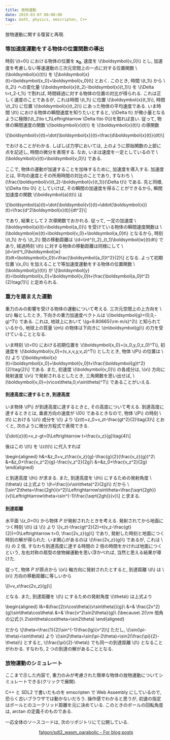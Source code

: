 ```yaml
---
title: 放物運動
date: 2019-03-07 00:00:00
tags: math, physics, emscripten, C++
---
```


放物運動に関する復習と再現.

### 等加速度運動をする物体の位置関数の導出

時刻 \\(t=0\\) における物体の位置を $\boldsymbol{x_0}$, 速度を \\(\boldsymbol{v_0}\\)
とし, 加速度を考慮しない等速運動の三次元空間上の一点に対する位置関数 \\(\boldsymbol{x}(t)\\) を
\\[\boldsymbol{x}(t)=\boldsymbol{x_0}+\boldsymbol{v_0}t\\] とおく.
このとき, 時間 \\(t_1\\) から \\(t_2\\) への変化量 \\(\boldsymbol{x}(t_2)-\boldsymbol{x}(t_1)\\) を \\(\Delta t=t_2-t_1\\) で割れば,
時間経過に対する物体の位置の対比が得られる.
これは正しく速度のことであるが, これは時間 \\(t_1\\) に位置 \\(\boldsymbol{x}(t_1)\\), 時間 \\(t_2\\) に位置 \\(\boldsymbol{x}(t_2)\\)
にあった物体の平均速度である. 
いま時間 \\(t\\) における物体の瞬間速度を知りたいとすると, \\(\Delta t\\) が微小量となるように極限(\\(t_2\to t_1\Leftrightarrow \Delta t\to 0\\))を取れば良い.
従って, 物体の瞬間速度の関数 \\(\boldsymbol{v}(t)\\) を \\(\boldsymbol{x}(t)\\) の導関数 

\\[\boldsymbol{v}(t)=\dot{\boldsymbol{x}}(t)=\frac{d\boldsymbol{x}(t)}{dt}\\]

でおけることがわかる.
しばしば力学においては, 上のように原始関数の上部に点を記述し, 時間の微分を表現する.
なお, いまは速度を一定としているので \\(\boldsymbol{v}(t)=\boldsymbol{v_0}\\) である.

ここで, 物体の運動が加速することを加味するために, 加速度を導入する.
加速度とは, 平均の速度とその所用時間の対比のことであり, 
すなわち \\(\frac{\boldsymbol{v}(t_2)-\boldsymbol{v}(t_1)}{\Delta t}\\) である.
先と同様, \\(\Delta t\to 0\\) としていけば, その瞬間の加速度を得ることができるから, 
瞬間加速度の関数 \\(\boldsymbol{a}(t)\\) は

\\[\boldsymbol{a}(t)=\dot{\boldsymbol{v}}(t)=\ddot{\boldsymbol{x}}(t)=\frac{d^2\boldsymbol{x}(t)}{dt^2}\\] 

であり, 結果として 2 次導関数でおかれる.
従って, 一定の加速度 \\(\boldsymbol{a}(t)=\boldsymbol{a_0}\\) を受けている物体の瞬間速度関数は
\\(\boldsymbol{w}(t)=\boldsymbol{v_0}+\boldsymbol{a_0}t\\) となるから, 
時刻 \\(t_1\\) から \\(t_2\\) 間の移動距離は \\(d=\int^{t_2}_{t_1}\boldsymbol{w}(t)dt\\) 
であり, 経過時刻 \\(t\\) に対する物体の移動距離は同様にして 
\\[d=\int^t_0\boldsymbol{w}(t)dt=\boldsymbol{v_0}t+\frac{\boldsymbol{a_0}t^2}{2}\\]
となる. よって初期位置 \\(x_0\\) を加えることで等加速度運動をする物体の位置関数 \\(\boldsymbol{y}(t)\\) が
\\[\boldsymbol{y}(t)=\boldsymbol{x_0}+\boldsymbol{v_0}t+\frac{\boldsymbol{a_0}t^2}{2}\tag{1}\\] と定められる.

### 重力を踏まえた運動

重力のみの影響を受ける物体の運動について考える.
三次元空間上の上方向を \\(z\\) 軸としたとき, 下向きの重力加速度ベクトルは \\(\boldsymbol{g}=(0,0,-g)^T\\) である.
これは, 地球上において \\(g=9.80665{\rm m/s}^2\\) と知られているから, 地球上の質量 \\(m\\) の物体は下向きに \\(m\boldsymbol{g}\\)
の力を受けていることとなる.

いま時刻 \\(t=0\\) における初期位置を \\(\boldsymbol{x_0}=(x_0,y_0,z_0)^T\\),
初速度を \\(\boldsymbol{v_0}=(v_x,v_y,v_z)^T\\) としたとき, 物体 \\(P\\) の位置は \\(\\) より
\\[\boldsymbol{x}(t)=\boldsymbol{x_0}+\boldsymbol{v_0}t+\frac{\boldsymbol{g}t^2}{2}\tag{2}\\]
である. また, 初速度 \\(\boldsymbol{v_0}\\) の各成分は, \\(x\\) 方向に発射速度 \\(v\\) で発射されるとしたとき,
三角関数を思い出せば, \\(\boldsymbol{v_0}=(v\cos\theta,0,v\sin\theta)^T\\) であることがいえる.

#### 到達高度に達するとき, 到達高度

いま物体 \\(P\\) が到達高度に達するときと, その高度について考える.
到達高度に達するときとは, 垂直方向の速度が \\(0\\) であるときなので, 
物体 \\(P\\) の時刻 \\(t\\) における \\(z\\) 成分を \\(\\) より
\\[z(t)=z_0+v_zt-\frac{gt^2}{2}\tag{3}\\] とおくと,
次のように微分方程式で表現できる.

\\[\dot{z}(t)=v_z-gt=0\Leftrightarrow t=\frac{v_z}{g}\tag{4}\\]

後はこの \\(t\\) を \\(z(t)\\) に代入すれば

\begin{aligned}
h&=&z_0+v_z\frac{v_z}{g}-\frac{g}{2}(\frac{v_z}{g})^2\\
&=&z_0+\frac{v_z^2}{g}-\frac{v_z^2}{2g}\\
&=&z_0+\frac{v_z^2}{2g}
\end{aligned}

と到達高度 \\(h\\) が求まる.
また, 到達高度を \\(h\\) にするための発射角度 \\(\theta\\) は上式より \\(h=\frac{(v\sin\theta)^2}{2g}\\) だから
\\[\sin^2\theta=\frac{2gh}{v^2}\Leftrightarrow\sin\theta=\frac{\sqrt{2gh}}{v}\Leftrightarrow\theta=\sin^{-1}\frac{\sqrt{2gh}}{v}\\]
と求まる.

#### 到達距離

水平面 \\(z_0=0\\) から物体 $P$ が発射されたときを考える. 
発射されてから地面につく時刻 \\(t\\) は \\(\\) より 
\\[v_zt-\frac{gt^2}{2}=t(v_z-\frac{gt}{2})=0\Leftrightarrow t=0, \frac{2v_z}{g}\\]
であり, 発射した時刻と地面につく時刻の解が得られた.
いま関心があるのは \\(\frac{2v_z}{g}\\) であるが, これは \\(\\) の $2$ 倍, 
すなわち到達高度に達する時間の $2$ 倍の時間をかければ地面につくという,
左右対称の扇型の放物線運動を思い浮かべれば, 当然と思える結果が導けた.

従って, 物体 $P$ が原点から \\(x\\) 軸方向に発射されたとすると,
到達距離 \\(l\\) は \\(x\\) 方向の移動距離に等しいから

\\[l=v_x\frac{2v_z}{g}\\]

となる.
また, 到達距離を \\(l\\) にするための発射角度 \\(\theta\\) は上式より 

\begin{aligned}
l&=&\frac{2(v\cos\theta)(v\sin\theta)}{g}\\
&=& \frac{2v^2}{g}\sin\theta\cos\theta\\
&=& \frac{v^2\sin2\theta}{g}\ (\because\ 2{\rm 倍角の公式:}\ 2\sin\theta\cos\theta=\sin2\theta)
\end{aligned}

だから \\[\theta=\frac{1}{2}\sin^{-1}\frac{lg}{v^2}\\]
ただし, \\(\sin(\pi-\theta)=\sin\theta\\) より 
\\(\sin2\theta=\sin(\pi-2\theta)=\sin2(\frac{\pi}{2}-\theta)\\) とすると,
\\(\frac{\pi}{2}-\theta\\) でも同一の到達距離 \\(l\\) となることがわかる. すなわち, 2 つの到達の解があることとなる.

### 放物運動のシミュレート

ここまで示した内容で, 重力のみが考慮された簡単な物体の放物運動について<em onclick="obj=document.getElementById('openscsim').style; obj.display=(obj.display=='none')?'block':'none';"><a style="font-style: normal; cursor:pointer;">シミュレートできる(クリックで展開).</a></em>
<div id="openscsim" style="display:none;clear:both;width:100%;text-align:center;">
<canvas style="display: inline;" id="canvas" oncontextmenu="event.preventDefault()"></canvas>
</div>
<script type='text/javascript'>
var Module = {
    canvas: (function() { return document.getElementById('canvas'); })()
};
Module['locateFile'] = function(path, prefix) {
    return "/roki.log/images/2019/Mar/7/" + path;
}
</script>
<script src="../../../../../images/2019/Mar/7/parabsbc.js"></script>

C++ と SDL2 で書いたものを emscripten で Web Assembly にしているので, 恐らく古いブラウザでは動かないだろう.
操作感でわかると思うが, 初速の指定はボールとのユークリッド距離を元に決めている.
このときのボールの回転角度は, arctan の定義そのものである.

一応全体のソースコードは, 次のリポジトリにて公開している.

<p style="text-align: center;">
<i class="fab fa-github" style="font-size: large; margin-right: 5px;"></i>
<a href="https://github.com/falgon/sdl2_wasm_parabolic">falgon/sdl2_wasm_parabolic - For blog posts</a>
</p>


